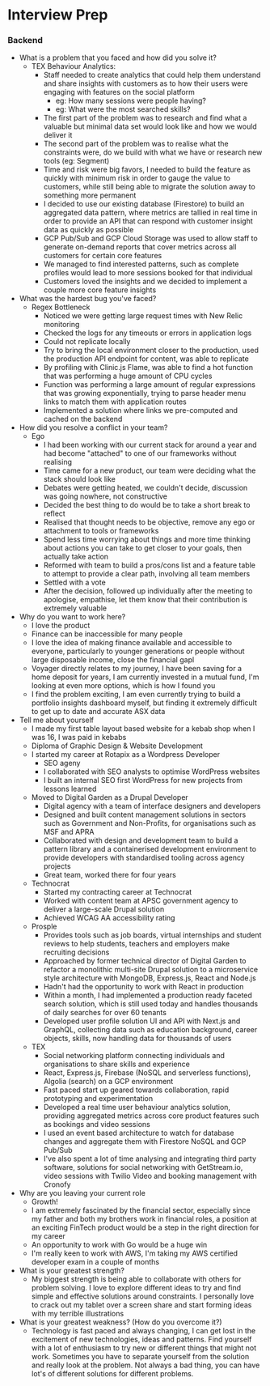 # Interview Prep

### Backend

* What is a problem that you faced and how did you solve it?
  * TEX Behaviour Analytics:
    * Staff needed to create analytics that could help them understand and share insights with customers as to how their users were engaging with features on the social platform
      * eg: How many sessions were people having?
      * eg: What were the most searched skills?
    * The first part of the problem was to research and find what a valuable but minimal data set would look like and how we would deliver it
    * The second part of the problem was to realise what the constraints were, do we build with what we have or research new tools \(eg: Segment\)
    * Time and risk were big favors, I needed to build the feature as quickly with minimum risk in order to gauge the value to customers, while still being able to migrate the solution away to something more permanent
    * I decided to use our existing database \(Firestore\) to build an aggregated data pattern, where metrics are tallied in real time in order to provide an API that can respond with customer insight data as quickly as possible
    * GCP Pub/Sub and GCP Cloud Storage was used to allow staff to generate on-demand reports that cover metrics across all customers for certain core features
    * We managed to find interested patterns, such as complete profiles would lead to more sessions booked for that individual
    * Customers loved the insights and we decided to implement a couple more core feature insights
* What was the hardest bug you've faced?
  * Regex Bottleneck
    * Noticed we were getting large request times with New Relic monitoring
    * Checked the logs for any timeouts or errors in application logs
    * Could not replicate locally
    * Try to bring the local environment closer to the production, used the production API endpoint for content, was able to replicate
    * By profiling with Clinic.js Flame, was able to find a hot function that was performing a huge amount of CPU cycles
    * Function was performing a large amount of regular expressions that was growing exponentially, trying to parse header menu links to match them with application routes
    * Implemented a solution where links we pre-computed and cached on the backend
* How did you resolve a conflict in your team?
  * Ego
    * I had been working with our current stack for around a year and had become "attached" to one of our frameworks without realising
    * Time came for a new product, our team were deciding what the stack should look like
    * Debates were getting heated, we couldn't decide, discussion was going nowhere, not constructive
    * Decided the best thing to do would be to take a short break to reflect
    * Realised that thought needs to be objective, remove any ego or attachment to tools or frameworks
    * Spend less time worrying about things and more time thinking about actions you can take to get closer to your goals, then actually take action
    * Reformed with team to build a pros/cons list and a feature table to attempt to provide a clear path, involving all team members
    * Settled with a vote
    * After the decision, followed up individually after the meeting to apologise, empathise, let them know that their contribution is extremely valuable
* Why do you want to work here?
  * I love the product
  * Finance can be inaccessible for many people
  * I love the idea of making finance available and accessible to everyone, particularly to younger generations or people without large disposable income, close the financial gapl
  * Voyager directly relates to my journey, I have been saving for a home deposit for years, I am currently invested in a mutual fund, I'm looking at even more options, which is how I found you
  * I find the problem exciting, I am even currently trying to build a portfolio insights dashboard myself, but finding it extremely difficult to get up to date and accurate ASX data
* Tell me about yourself
  * I made my first table layout based website for a kebab shop when I was 16, I was paid in kebabs
  * Diploma of Graphic Design & Website Development
  * I started my career at Rotapix as a Wordpress Developer
    * SEO ageny
    * I collaborated with SEO analysts to optimise WordPress websites
    * I built an internal SEO first WordPress for new projects from lessons learned
  * Moved to Digital Garden as a Drupal Developer
    * Digital agency with a team of interface designers and developers
    * Designed and built content management solutions in sectors such as Government and Non-Profits, for organisations such as MSF and APRA
    * Collaborated with design and development team to build a pattern library and a containerised development environment to provide developers with standardised tooling across agency projects
    * Great team, worked there for four years
  * Technocrat
    * Started my contracting career at Technocrat
    * Worked with content team at APSC government agency to deliver a large-scale Drupal solution
    * Achieved WCAG AA accessibility rating
  * Prosple
    * Provides tools such as job boards, virtual internships and student reviews to help students, teachers and employers make recruiting decisions
    * Approached by former technical director of Digital Garden to refactor a monolithic multi-site Drupal solution to a microservice style architecture with MongoDB, Express.js, React and Node.js
    * Hadn't had the opportunity to work with React in production
    * Within a month, I had implemented a production ready faceted search solution, which is still used today and handles thousands of daily searches for over 60 tenants
    * Developed user profile solution UI and API with Next.js and GraphQL, collecting data such as education background, career objects, skills, now handling data for thousands of users
  * TEX
    * Social networking platform connecting individuals and organisations to share skills and experience
    * React, Express.js, Firebase \(NoSQL and serverless functions\), Algolia \(search\) on a GCP environment
    * Fast paced start up geared towards collaboration, rapid prototyping and experimentation
    * Developed a real time user behaviour analytics solution, providing aggregated metrics across core product features such as bookings and video sessions
    * I used an event based architecture to watch for database changes and aggregate them with Firestore NoSQL and GCP Pub/Sub
    * I've also spent a lot of time analysing and integrating third party software, solutions for social networking with GetStream.io, video sessions with Twilio Video and booking management with Cronofy
* Why are you leaving your current role
  * Growth!
  * I am extremely fascinated by the financial sector, especially since my father and both my brothers work in financial roles, a position at an exciting FinTech product would be a step in the right direction for my career
  * An opportunity to work with Go would be a huge win
  * I'm really keen to work with AWS, I'm taking my AWS certified developer exam in a couple of months
* What is your greatest strength?
  * My biggest strength is being able to collaborate with others for problem solving. I love to explore different ideas to try and find simple and effective solutions around constraints. I personally love to crack out my tablet over a screen share and start forming ideas with my terrible illustrations
* What is your greatest weakness? \(How do you overcome it?\)
  * Technology is fast paced and always changing, I can get lost in the excitement of new technologies, ideas and patterns. Find yourself with a lot of enthusiasm to try new or different things that might not work. Sometimes you have to separate yourself from the solution and really look at the problem. Not always a bad thing, you can have lot's of different solutions for different problems.

